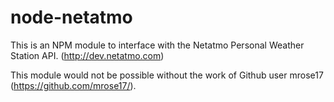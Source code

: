 node-netatmo
============

This is an NPM module to interface with the Netatmo Personal Weather Station API. (http://dev.netatmo.com)

This module would not be possible without the work of Github user mrose17 (https://github.com/mrose17/).